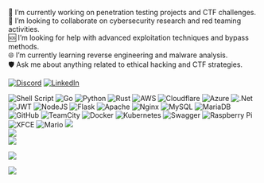 
🚀 I’m currently working on penetration testing projects and CTF challenges.<br>🤝 I’m looking to collaborate on cybersecurity research and red teaming activities.<br>🆘 I’m looking for help with advanced exploitation techniques and bypass methods.<br>🌐 I’m currently learning reverse engineering and malware analysis.<br>🛡️ Ask me about anything related to ethical hacking and CTF strategies.



[![Discord](https://img.shields.io/badge/Discord-%237289DA.svg?logo=discord&logoColor=white)](https://discord.gg/0xb3rk4y) [![LinkedIn](https://img.shields.io/badge/LinkedIn-%230077B5.svg?logo=linkedin&logoColor=white)](https://linkedin.com/in/https://www.linkedin.com/in/cengizberkaykaya/) 


![Shell Script](https://img.shields.io/badge/shell_script-%23121011.svg?style=plastic&logo=gnu-bash&logoColor=white) ![Go](https://img.shields.io/badge/go-%2300ADD8.svg?style=plastic&logo=go&logoColor=white) ![Python](https://img.shields.io/badge/python-3670A0?style=plastic&logo=python&logoColor=ffdd54) ![Rust](https://img.shields.io/badge/rust-%23000000.svg?style=plastic&logo=rust&logoColor=white) ![AWS](https://img.shields.io/badge/AWS-%23FF9900.svg?style=plastic&logo=amazon-aws&logoColor=white) ![Cloudflare](https://img.shields.io/badge/Cloudflare-F38020?style=plastic&logo=Cloudflare&logoColor=white) ![Azure](https://img.shields.io/badge/azure-%230072C6.svg?style=plastic&logo=microsoftazure&logoColor=white) ![.Net](https://img.shields.io/badge/.NET-5C2D91?style=plastic&logo=.net&logoColor=white) ![JWT](https://img.shields.io/badge/JWT-black?style=plastic&logo=JSON%20web%20tokens) ![NodeJS](https://img.shields.io/badge/node.js-6DA55F?style=plastic&logo=node.js&logoColor=white) ![Flask](https://img.shields.io/badge/flask-%23000.svg?style=plastic&logo=flask&logoColor=white) ![Apache](https://img.shields.io/badge/apache-%23D42029.svg?style=plastic&logo=apache&logoColor=white) ![Nginx](https://img.shields.io/badge/nginx-%23009639.svg?style=plastic&logo=nginx&logoColor=white) ![MySQL](https://img.shields.io/badge/mysql-4479A1.svg?style=plastic&logo=mysql&logoColor=white) ![MariaDB](https://img.shields.io/badge/MariaDB-003545?style=plastic&logo=mariadb&logoColor=white) ![GitHub](https://img.shields.io/badge/github-%23121011.svg?style=plastic&logo=github&logoColor=white) ![TeamCity](https://img.shields.io/badge/teamcity-000000.svg?style=plastic&logo=teamcity&logoColor=white) ![Docker](https://img.shields.io/badge/docker-%230db7ed.svg?style=plastic&logo=docker&logoColor=white) ![Kubernetes](https://img.shields.io/badge/kubernetes-%23326ce5.svg?style=plastic&logo=kubernetes&logoColor=white) ![Swagger](https://img.shields.io/badge/-Swagger-%23Clojure?style=plastic&logo=swagger&logoColor=white) ![Raspberry Pi](https://img.shields.io/badge/-RaspberryPi-C51A4A?style=plastic&logo=Raspberry-Pi) ![XFCE](https://img.shields.io/badge/XFCE-%232284F2.svg?style=plastic&logo=xfce&logoColor=white)
![Mario](https://user-images.githubusercontent.com/74038190/225813708-98b745f2-7d22-48cf-9150-083f1b00d6c9.gif)
![](https://github-readme-stats.vercel.app/api?username=0xb4rk3y&theme=gotham&hide_border=false&include_all_commits=true&count_private=true)<br/>
![](https://github-readme-streak-stats.herokuapp.com/?user=0xb4rk3y&theme=gotham&hide_border=false)<br/>
![](https://github-readme-stats.vercel.app/api/top-langs/?username=0xb4rk3y&theme=gotham&hide_border=false&include_all_commits=true&count_private=true&layout=compact)


![](https://github-profile-trophy.vercel.app/?username=0xb4rk3y&theme=dark&no-frame=true&no-bg=true&margin-w=4)


![](https://quotes-github-readme.vercel.app/api?type=horizontal&theme=dark)
